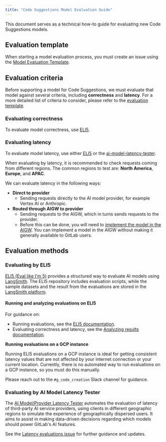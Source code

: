 ```yaml
---
title: "Code Suggestions Model Evaluation Guide"
---
```


This document serves as a technical how-to guide for evaluating new Code Suggestions models.

## Evaluation template

When starting a model evaluation process, you must create an issue using the
[Model Evaluation Template](https://gitlab.com/gitlab-org/code-creation/code-suggestions-model-evaluation-hub/-/blob/main/.gitlab/issue_templates/model_evaluation_template.md).

## Evaluation criteria

Before supporting a model for Code Suggestions, we must evaluate that model against several criteria, including **correctness** and **latency**.
For a more detailed list of criteria to consider, please refer to the [evaluation template](#evaluation-template).

### Evaluating correctness

To evaluate model correctness, use [ELI5](#evaluating-by-eli5).

### Evaluating latency

To evaluate model latency, use either [ELI5](#evaluating-by-eli5)
or the [ai-model-latency-tester](#evaluating-by-ai-model-latency-tester).

When evaluating by latency, it is recommended to check requests coming from different regions.
The common regions to test are: **North America**, **Europe**, and **APAC**.

We can evaluate latency in the following ways:

- **Direct to provider**
  - Sending requests directly to the AI model provider, for example Vertex AI or Anthropic.
- **Routed through AIGW to provider**
  - Sending requests to the AIGW, which in turns sends requests to the provider.
  - Before this can be done, you will need to [implement the model in the AIGW](implementation_guidelines.md#ai-gateway).
    You can implement a model in the AIGW without making it generally available to GitLab users.

## Evaluation methods

### Evaluating by ELI5

[ELI5 (Eval like I'm 5)](https://gitlab.com/gitlab-org/ai-powered/eli5) provides a structured way to evaluate AI models using [LangSmith](https://docs.smith.langchain.com/).
The ELI5 repository includes evaluation scripts, while the sample datasets and the result from the evaluations are stored in the [LangSmith platform](https://smith.langchain.com/).

#### Running and analyzing evaluations on ELI5

For guidance on:

- Running evaluations, see the [ELI5 documentation](https://gitlab.com/gitlab-org/ai-powered/eli5/-/blob/main/doc/running_evaluation_locally/codesuggestions_evaluation.md).
- Evaluating correctness and latency, see the [Analyzing results documentation](https://gitlab.com/gitlab-org/ai-powered/eli5/-/blob/main/doc/running_evaluation_locally/codesuggestions_evaluation.md#analyzing-results).

**Running evaluations on a GCP instance**

Running ELI5 evaluations on a GCP instance is ideal for getting consistent latency values that are not affected by your internet connection or your current location.
Currently, there is no automated way to run evaluations on a GCP instance, so you must do this manually.

Please reach out to the `#g_code_creation` Slack channel for guidance.

### Evaluating by AI Model Latency Tester

The [AI Model/Provider Latency Tester](https://gitlab.com/gitlab-org/quality/ai-model-latency-tester)
automates the evaluation of latency of third-party AI service providers, using clients
in different geographic regions to simulate the experience of geographically dispersed users. It aims to assist in making
data-driven decisions regarding which models should power GitLab's AI features.

See the [Latency evaluations issue](https://gitlab.com/gitlab-org/quality/ai-model-latency-tester/-/issues/57)
for further guidance and updates.
